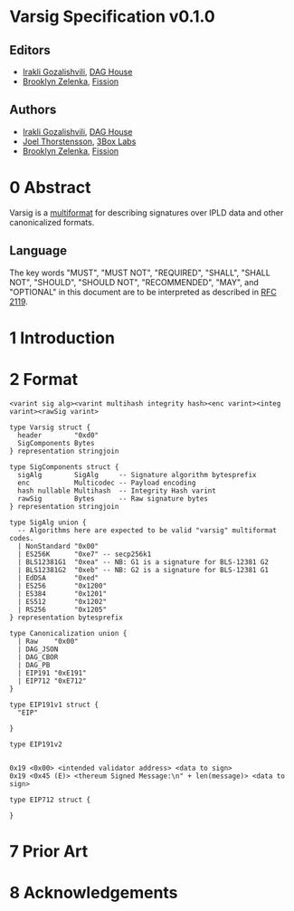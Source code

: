 # Varsig Specification v0.1.0

## Editors

* [Irakli Gozalishvili](https://github.com/Gozala), [DAG House](https://dag.house/)
* [Brooklyn Zelenka](https://github.com/expede/), [Fission](https://fission.codes/)

## Authors

* [Irakli Gozalishvili](https://github.com/Gozala), [DAG House](https://dag.house/)
* [Joel Thorstensson](https://github.com/oed), [3Box Labs](https://3boxlabs.com/)
* [Brooklyn Zelenka](https://github.com/expede/), [Fission](https://fission.codes/)

# 0 Abstract

Varsig is a [multiformat](https://multiformats.io) for describing signatures over IPLD data and other canonicalized formats.

## Language

The key words "MUST", "MUST NOT", "REQUIRED", "SHALL", "SHALL NOT", "SHOULD", "SHOULD NOT", "RECOMMENDED", "MAY", and "OPTIONAL" in this document are to be interpreted as described in [RFC 2119](https://datatracker.ietf.org/doc/html/rfc2119).

# 1 Introduction



# 2 Format

```
<varint sig alg><varint multihash integrity hash><enc varint><integ varint><rawSig varint>
```

``` ipldsch
type Varsig struct {
  header        "0xd0"
  SigComponents Bytes
} representation stringjoin

type SigComponents struct {
  sigAlg        SigAlg     -- Signature algorithm bytesprefix
  enc           Multicodec -- Payload encoding
  hash nullable Multihash  -- Integrity Hash varint
  rawSig        Bytes      -- Raw signature bytes
} representation stringjoin

type SigAlg union {
  -- Algorithms here are expected to be valid "varsig" multiformat codes.
  | NonStandard "0x00"
  | ES256K      "0xe7" -- secp256k1
  | BLS12381G1  "0xea" -- NB: G1 is a signature for BLS-12381 G2
  | BLS12381G2  "0xeb" -- NB: G2 is a signature for BLS-12381 G1
  | EdDSA       "0xed"
  | ES256       "0x1200"
  | ES384       "0x1201"
  | ES512       "0x1202"
  | RS256       "0x1205"
} representation bytesprefix

type Canonicalization union {
  | Raw    "0x00"
  | DAG_JSON
  | DAG_CBOR
  | DAG_PB
  | EIP191 "0xE191"
  | EIP712 "0xE712"
}

type EIP191v1 struct {
  "EIP"

}

type EIP191v2


0x19 <0x00> <intended validator address> <data to sign>
0x19 <0x45 (E)> <thereum Signed Message:\n" + len(message)> <data to sign>

type EIP712 struct {

}
```

# 7 Prior Art

# 8 Acknowledgements
